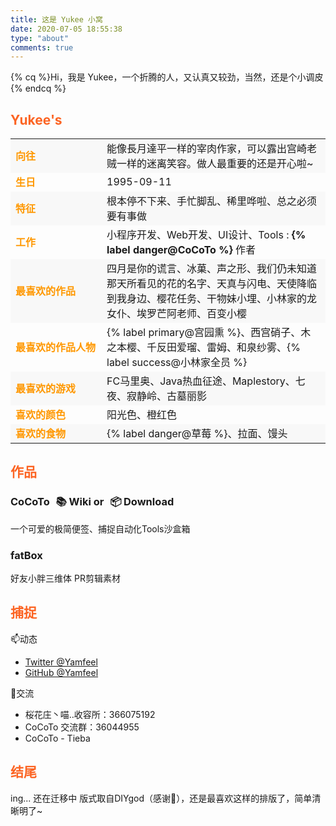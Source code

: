 ```yaml
---
title: 这是 Yukee 小窝
date: 2020-07-05 18:55:38
type: "about"
comments: true
---
```


{% cq %}Hi，我是 Yukee，一个折腾的人，又认真又较劲，当然，还是个小调皮{% endcq %}

## Yukee's

|  |     |
| ---- | -------- |
| 向往 | 能像長月達平一样的宰肉作家，可以露出宫崎老贼一样的迷离笑容。做人最重要的还是开心啦~ |
| 生日 | 1995-09-11 |
| 特征 | 根本停不下来、手忙脚乱、稀里哗啦、总之必须要有事做 |
| 工作 | 小程序开发、Web开发、UI设计、Tools : **{% label danger@CoCoTo %}** 作者 |
| 最喜欢的作品 | 四月是你的谎言、冰菓、声之形、我们仍未知道那天所看见的花的名字、天真与闪电、天使降临到我身边、樱花任务、干物妹小埋、小林家的龙女仆、埃罗芒阿老师、百变小樱 |
| 最喜欢的作品人物 | {% label primary@宫园熏 %}、西宫硝子、木之本樱、千反田爱瑠、雷姆、和泉纱雾、{% label success@小林家全员 %} |
| 最喜欢的游戏 | FC马里奥、Java热血征途、Maplestory、七夜、寂静岭、古墓丽影 |
| 喜欢的颜色 | 阳光色、橙红色 |
| 喜欢的食物 | {% label danger@草莓 %}、拉面、馒头 |

## 作品

### **CoCoTo**   <span class="forlink" onclick="h5show('https://cocoto.gitee.io/wiki')" ><a href="javascript:;" ><i class="fa fa-link"></i> 📚 Wiki </a></span>     or    <span class="forlink" onclick="h5show('https://cocoto.gitee.io')" ><a href="javascript:;" ><i class="fa fa-link"></i> 📦 Download</a></span>

一个可爱的极简便签、捕捉自动化Tools沙盒箱

### **fatBox** <span class="forlink" onclick="boxShow()"><a href="javascript:;" ><i class="fa fa-link"></i> <i class="fa fa-paint-brush"></i></a></span>

好友小胖三维体 PR剪辑素材

## 捕捉

📫动态

- [Twitter @Yamfeel](https://twitter.com/Yamfeel)
- [GitHub @Yamfeel](https://github.com/yamfeel)

👬交流

- 桜花庄丶喵..收容所：366075192
- CoCoTo 交流群：36044955
- CoCoTo - Tieba

## 结尾

ing... 还在迁移中
版式取自DIYgod（感谢🚀），还是最喜欢这样的排版了，简单清晰明了~

<div id="h5" style="position:fixed;width:100vw;height:100vh;top:0;left:0;display:none;backdrop-filter: blur(2px);background: rgba(255,255,255,0.2);" onclick="h5hide()">
    <iframe id="ifra" name="ifra" style="margin:100px auto;width:375px;height:667px;border:none;background:#FFF;border-radius: 12px;
    box-shadow:#ccc 0 1px 15px;"></iframe>
</div>
<div id="PBOX" style="position:fixed;width:100vw;height:100vh;top:0;left:0;display:none" onclick="boxHide()">
    <div id="xiaopang">
        <div id="cube">
            <div id="face" class="box1"></div>
            <div class="box2"></div>
            <div class="box3"></div>
            <div class="box4"></div>
            <div class="box5"></div>
            <div class="box6"></div>
        </div>
    </div>
</div>



<style>
.post-body thead{display:none}td:first-child{width:130px;font-weight:700;color:#ff9800}h2{color:#fc6423;}.work{margin-bottom:25px}.work-title{font-size:17px;font-weight:700}.work-title a{margin-left:5px;font-size:14px;color:#777}.work-desc{color:#777}.work-desc img:first-child{display:inline;vertical-align:top;margin-left:10px!important}.post-body img{display:inline;vertical-align:top}.post-body li a{margin-right:10px}.blog-background{background-size:cover;background-image:url(/images/style/header-bg-001.png);height:150px}.main {padding-top: 120px;}tbody tr:nth-of-type(odd) {background: rgba(0,0,0,0.02)}.forlink i{margin-left:2px;}.forlink a{text-decoration:none !important;border-bottom:none}
#xiaopang{width:200px; height:200px; margin:350px auto; perspective:350px; position:relative;}
#cube{ transform-style:preserve-3d; width:200px; height:200px;transform: rotateY(180deg) rotateX(180deg);}
#cube div{position:absolute; width:200px; height:200px; border:#666 solid 1px; background:url(/images/style/xiaopang.png) no-repeat; box-shadow:#999 0 0 50px 1px inset; opacity:0.6}
#cube .box1{transform:translateZ(100px) rotateZ(0deg); background-size:100%;}
#cube .box2{transform:translateX(100px) rotateY(90deg)}
#cube .box3{transform:translateX(-100px) rotateY(90deg)}
#cube .box4{transform:translateY(100px) rotateX(90deg)}
#cube .box5{transform:translateY(-100px) rotateX(90deg)}
#cube .box6{transform:translateZ(-100px)}
</style>

